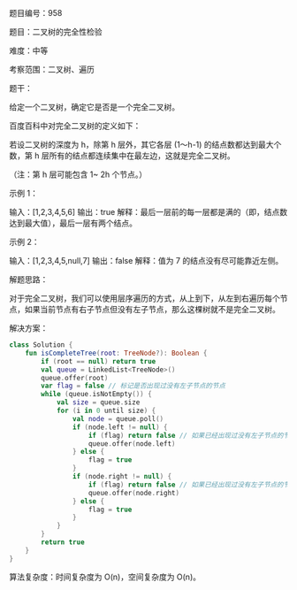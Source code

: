题目编号：958

题目：二叉树的完全性检验

难度：中等

考察范围：二叉树、遍历

题干：

给定一个二叉树，确定它是否是一个完全二叉树。

百度百科中对完全二叉树的定义如下：

若设二叉树的深度为 h，除第 h 层外，其它各层 (1～h-1) 的结点数都达到最大个数，第 h 层所有的结点都连续集中在最左边，这就是完全二叉树。

（注：第 h 层可能包含 1~ 2h 个节点。）

示例 1：

输入：[1,2,3,4,5,6]
输出：true
解释：最后一层前的每一层都是满的（即，结点数达到最大值），最后一层有两个结点。

示例 2：

输入：[1,2,3,4,5,null,7]
输出：false
解释：值为 7 的结点没有尽可能靠近左侧。

解题思路：

对于完全二叉树，我们可以使用层序遍历的方式，从上到下，从左到右遍历每个节点，如果当前节点有右子节点但没有左子节点，那么这棵树就不是完全二叉树。

解决方案：

```kotlin
class Solution {
    fun isCompleteTree(root: TreeNode?): Boolean {
        if (root == null) return true
        val queue = LinkedList<TreeNode>()
        queue.offer(root)
        var flag = false // 标记是否出现过没有左子节点的节点
        while (queue.isNotEmpty()) {
            val size = queue.size
            for (i in 0 until size) {
                val node = queue.poll()
                if (node.left != null) {
                    if (flag) return false // 如果已经出现过没有左子节点的节点，那么这棵树就不是完全二叉树
                    queue.offer(node.left)
                } else {
                    flag = true
                }
                if (node.right != null) {
                    if (flag) return false // 如果已经出现过没有左子节点的节点，那么这棵树就不是完全二叉树
                    queue.offer(node.right)
                } else {
                    flag = true
                }
            }
        }
        return true
    }
}
```

算法复杂度：时间复杂度为 O(n)，空间复杂度为 O(n)。